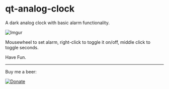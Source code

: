 # qt-analog-clock

A dark analog clock with basic alarm functionality.

![Imgur](https://imgur.com/0vyP4PB.png)

Mousewheel to set alarm, right-click to toggle it on/off, middle click to toggle seconds.

Have Fun.

----------
Buy me a beer:

[![Donate](https://img.shields.io/badge/Donate-PayPal-green.svg)](https://www.paypal.com/cgi-bin/webscr?cmd=_donations&business=vasskazis%40gmail%2ecom&lc=GR&item_name=crash%2dhorror&currency_code=USD&bn=PP%2dDonationsBF%3abtn_donate_SM%2egif%3aNonHosted)
